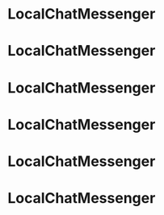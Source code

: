 # LocalChatMessenger
# LocalChatMessenger
# LocalChatMessenger
# LocalChatMessenger
# LocalChatMessenger
# LocalChatMessenger
